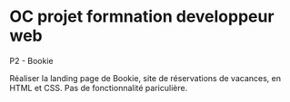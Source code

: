 # OC projet formnation developpeur web
P2 - Bookie

Réaliser la landing page de Bookie, site de réservations de vacances, en HTML et CSS. 
Pas de fonctionnalité pariculière.

